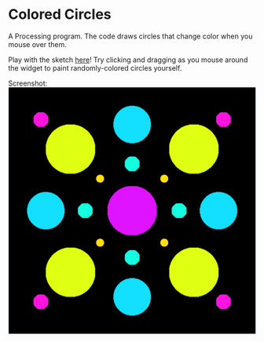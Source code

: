 # Colored Circles
A Processing program. The code draws circles that change color when you mouse over them.

Play with the sketch [here](https://jgriffith23.github.io/processing/ColoredCircles.html)! Try clicking and dragging as you mouse around the widget to paint randomly-colored circles yourself.

Screenshot:
![Colored Circles Still](https://raw.githubusercontent.com/jgriffith23/jgriffith23.github.io/master/assets/ColoredCirclesStill.png)


